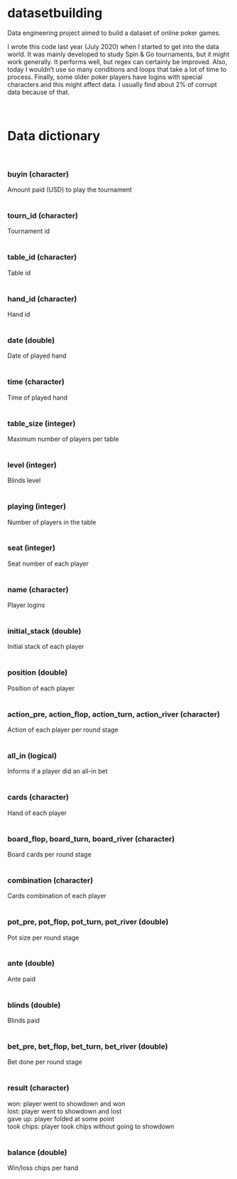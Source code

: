 # datasetbuilding
Data engineering project aimed to build a dataset of online poker games.  

I wrote this code last year (July 2020) when I started to get into the data world. It was mainly developed to study Spin & Go tournaments, but it might work generally. It performs well, but regex can certainly be improved. Also, today I wouldn’t use so many conditions and loops that take a lot of time to process. Finally, some older poker players have logins with special characters and this might affect data. I usually find about 2% of corrupt data because of that.  
<br> 
<br> 


# Data dictionary
<br> 

### buyin (character)  
Amount paid (USD) to play the tournament  
<br> 
### tourn_id (character)  
Tournament id  
<br> 
### table_id (character)  
Table  id  
<br> 
### hand_id (character)  
Hand id  
<br> 
### date (double)
Date of played hand  
<br> 
### time (character)
Time of played hand  
<br> 
### table_size (integer)  
Maximum number of players per table  
<br> 
### level (integer)  
Blinds level  
<br> 
### playing (integer)  
Number of players in the table  
<br> 
### seat (integer)  
Seat number of each player  
<br> 
### name (character)  
Player logins  
<br> 
### initial_stack (double)  
Initial stack of each player  
<br> 
### position (double)  
Position of each player  
<br> 
### action_pre, action_flop, action_turn, action_river (character)  
Action of each player per round stage  
<br> 
### all_in (logical)  
Informs if a player did an all-in bet    
<br> 
### cards (character)  
Hand of each player  
<br> 
### board_flop, board_turn, board_river (character)  
Board cards per round stage  
<br> 
### combination (character)  
Cards combination of each player  
<br> 
### pot_pre, pot_flop, pot_turn, pot_river (double)
Pot size per round stage  
<br> 
### ante (double)  
Ante paid  
<br> 
### blinds (double)  
Blinds paid  
<br> 
### bet_pre, bet_flop, bet_turn, bet_river (double)  
Bet done per round stage  
<br> 
### result (character)  
won: player went to showdown and won  
lost: player went to showdown and lost  
gave up: player folded at some point  
took chips: player took chips without going to showdown  
<br> 
### balance (double)  
Win/loss chips per hand  
<br> 
